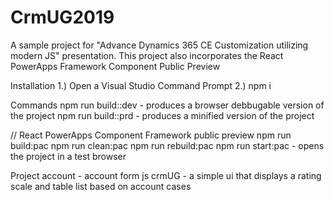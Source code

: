 # CrmUG2019
A sample project for "Advance Dynamics 365 CE Customization utilizing modern JS" presentation. 
This project also incorporates the React PowerApps Framework Component Public Preview

Installation
  1.) Open a Visual Studio Command Prompt
  2.) npm i

Commands
  npm run build:<project>:dev - produces a browser debbugable version of the project
  npm run build:<project>:prd - produces a minified version of the project
  
  // React PowerApps Component Framework public preview
  npm run build:pac
  npm run clean:pac
  npm run rebuild:pac
  npm run start:pac - opens the project in a test browser

Project
  account - account form js 
  crmUG - a simple ui that displays a rating scale and table list based on account cases
